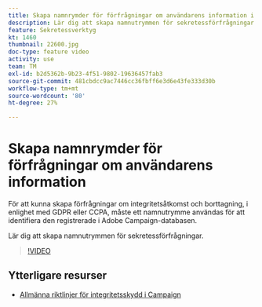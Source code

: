 ```yaml
---
title: Skapa namnrymder för förfrågningar om användarens information i Adobe Campaign Standard (ACS)
description: Lär dig att skapa namnutrymmen för sekretessförfrågningar.
feature: Sekretessverktyg
kt: 1460
thumbnail: 22600.jpg
doc-type: feature video
activity: use
team: TM
exl-id: b2d5362b-9b23-4f51-9802-19636457fab3
source-git-commit: 481cbdcc9ac7446cc36fbff6e3d6e43fe333d30b
workflow-type: tm+mt
source-wordcount: '80'
ht-degree: 27%

---
```


# Skapa namnrymder för förfrågningar om användarens information

För att kunna skapa förfrågningar om integritetsåtkomst och borttagning, i enlighet med GDPR eller CCPA, måste ett namnutrymme användas för att identifiera den registrerade i Adobe Campaign-databasen.

Lär dig att skapa namnutrymmen för sekretessförfrågningar.

>[!VIDEO](https://video.tv.adobe.com/v/22600?quality=12)

## Ytterligare resurser

* [Allmänna riktlinjer för integritetsskydd i Campaign](https://experienceleague.adobe.com/docs/campaign-classic/using/getting-started/privacy/privacy-management.html?lang=en#getting-started)
